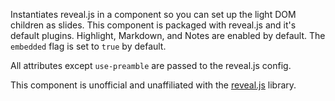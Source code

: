 Instantiates reveal.js in a component so you can set up the light DOM children as slides. This component is packaged with reveal.js and it's default plugins. Highlight, Markdown, and Notes are enabled by default. The `embedded` flag is set to `true` by default.

All attributes except `use-preamble` are passed to the reveal.js config.

This component is unofficial and unaffiliated with the [reveal.js](https://revealjs.com/) library.
